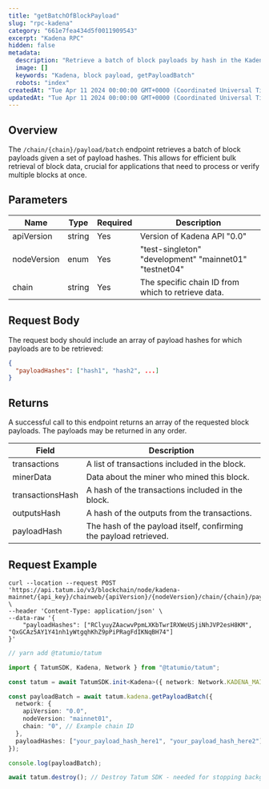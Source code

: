 ```yaml
---
title: "getBatchOfBlockPayload"
slug: "rpc-kadena"
category: "661e7fea434d5f0011909543"
excerpt: "Kadena RPC"
hidden: false
metadata:
  description: "Retrieve a batch of block payloads by hash in the Kadena blockchain."
  image: []
  keywords: "Kadena, block payload, getPayloadBatch"
  robots: "index"
createdAt: "Tue Apr 11 2024 00:00:00 GMT+0000 (Coordinated Universal Time)"
updatedAt: "Tue Apr 11 2024 00:00:00 GMT+0000 (Coordinated Universal Time)"
---
```


## Overview

The `/chain/{chain}/payload/batch` endpoint retrieves a batch of block payloads given a set of payload hashes. This allows for efficient bulk retrieval of block data, crucial for applications that need to process or verify multiple blocks at once.

## Parameters

| Name        | Type   | Required | Description                                            |
| ----------- | ------ | -------- | ------------------------------------------------------ |
| apiVersion  | string | Yes      | Version of Kadena API "0.0"                            |
| nodeVersion | enum   | Yes      | "test-singleton" "development" "mainnet01" "testnet04" |
| chain       | string | Yes      | The specific chain ID from which to retrieve data.     |

## Request Body

The request body should include an array of payload hashes for which payloads are to be retrieved:

```json
{
  "payloadHashes": ["hash1", "hash2", ...]
}
```

## Returns

A successful call to this endpoint returns an array of the requested block payloads. The payloads may be returned in any order.

| Field            | Description                                                       |
| ---------------- | ----------------------------------------------------------------- |
| transactions     | A list of transactions included in the block.                     |
| minerData        | Data about the miner who mined this block.                        |
| transactionsHash | A hash of the transactions included in the block.                 |
| outputsHash      | A hash of the outputs from the transactions.                      |
| payloadHash      | The hash of the payload itself, confirming the payload retrieved. |

## Request Example

```curl
curl --location --request POST 'https://api.tatum.io/v3/blockchain/node/kadena-mainnet/{api_key}/chainweb/{apiVersion}/{nodeVersion}/chain/{chain}/payload/batch' \
--header 'Content-Type: application/json' \
--data-raw '{
    "payloadHashes": ["RClyuyZAacwvPpmLXKbTwrIRXWeUSjiNhJVP2esH8KM", "QxGCAz5AY1Y41nh1yWtgqhKhZ9pPiPRagFdIKNqBH74"]
}'
```

```typescript
// yarn add @tatumio/tatum

import { TatumSDK, Kadena, Network } from "@tatumio/tatum";

const tatum = await TatumSDK.init<Kadena>({ network: Network.KADENA_MAINNET });

const payloadBatch = await tatum.kadena.getPayloadBatch({
  network: {
    apiVersion: "0.0",
    nodeVersion: "mainnet01",
    chain: "0", // Example chain ID
  },
  payloadHashes: ["your_payload_hash_here1", "your_payload_hash_here2"],
});

console.log(payloadBatch);

await tatum.destroy(); // Destroy Tatum SDK - needed for stopping background jobs
```
